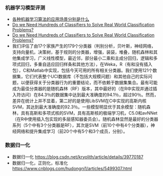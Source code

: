 
### 机器学习模型评测
- [各种机器学习算法的应用场景分别是什么](https://www.zhihu.com/question/26726794/answer/151282052)
- [Do we Need Hundreds of Classifiers to Solve Real World Classification Problems?](http://jmlr.org/papers/v15/delgado14a.html)
- [Do we Need Hundreds of Classifiers to Solve Real World Classification Problems?](http://jmlr.org/papers/volume15/delgado14a/delgado14a.pdf)
- 我们评估了由17个家族产生的179个分类器（判别分析，贝叶斯，神经网络，支持向量机，决策树，基于规则的分类器，增强，装袋，堆叠，随机森林和其他集成学习，广义线性模型，最近邻，部分最小二乘和主成分回归，逻辑和多项式回归，多重自适应回归样条和其他方法），在Weka，R（有和没有插入包），C和Matlab中实现，包括今天可用的所有相关分类器。我们使用121个数据集，它们代表整个UCI数据库（不包括大规模问题）和其他自己的实际问题，以便获得关于分类器行为的重要结论，而不依赖于数据集集合。最有可能成为最佳分类器的是随机森林（RF）版本，其中最好的（在R中实现并通过插入符访问）在84.3％的数据集中达到最大准确度的94.1％，超过90％。然而，差异在统计上并不显着，第二好的是使用LibSVM在C中实现的高斯内核SVM，其达到最大准确度的92.3％。一些模型明显优于其余模型：随机森林，具有高斯和多项式核的SVM，具有高斯核的极端学习机，C5.0和avNNet（在R中使用插入包实现的多层感知器委员会）。随机森林显然是最好的分类器系列（5个中有3个分类器是RF），其次是SVM（前10个中有4个分类器），神经网络和提升集成学习（前20个中有5个和3个成员，分别）。


### 数据归一化
- 数据归一化 https://blog.csdn.net/kryolith/article/details/39770187
- 数据归一化，正则化，标准化 https://www.cnblogs.com/hudongni1/articles/5499307.html

